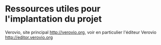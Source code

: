 # Ressources utiles pour l'implantation du projet

Verovio, site principal http://verovio.org, voir en particulier l'éditeur Verovio http://editor.verovio.org
